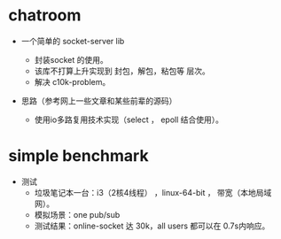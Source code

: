 # chatroom

* 一个简单的 socket-server lib
    *  封装socket 的使用。
    *  该库不打算上升实现到 封包，解包，粘包等 层次。
    *  解决 c10k-problem。

*  思路（参考网上一些文章和某些前辈的源码）
    *  使用io多路复用技术实现（select ， epoll 结合使用）。


# simple benchmark

* 测试
    * 垃圾笔记本一台：i3（2核4线程） ，linux-64-bit ， 带宽（本地局域网）。
    * 模拟场景：one pub/sub
    * 测试结果：online-socket 达 30k，all users 都可以在 0.7s内响应。
